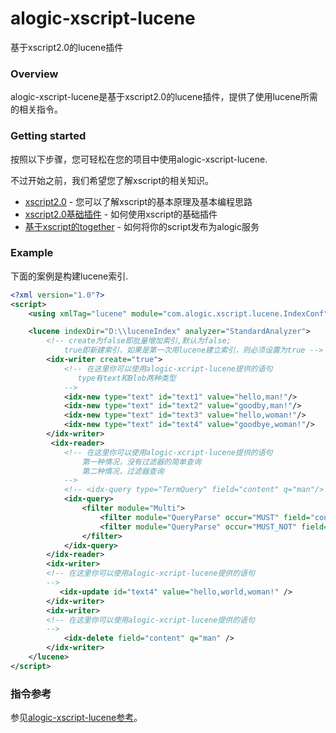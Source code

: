 # alogic-xscript-lucene
基于xscript2.0的lucene插件

### Overview

alogic-xscript-lucene是基于xscript2.0的lucene插件，提供了使用lucene所需的相关指令。

### Getting started

按照以下步骤，您可轻松在您的项目中使用alogic-xscript-lucene.

不过开始之前，我们希望您了解xscript的相关知识。

- [xscript2.0](https://github.com/yyduan/alogic/blob/master/alogic-doc/alogic-common/xscript2.md) - 您可以了解xscript的基本原理及基本编程思路
- [xscript2.0基础插件](https://github.com/yyduan/alogic/blob/master/alogic-doc/alogic-common/xscript2-plugins.md) - 如何使用xscript的基础插件
- [基于xscript的together](https://github.com/yyduan/alogic/blob/master/alogic-doc/alogic-common/xscript2-together.md) - 如何将你的script发布为alogic服务


### Example

下面的案例是构建lucene索引.

```xml
<?xml version="1.0"?>
<script>
    <using xmlTag="lucene" module="com.alogic.xscript.lucene.IndexConf"/>

    <lucene indexDir="D:\\luceneIndex" analyzer="StandardAnalyzer">
    	<!-- create为false即批量增加索引,默认为false;
    		true即新建索引，如果是第一次用lucene建立索引，则必须设置为true -->
    	<idx-writer create="true">
	        <!-- 在这里你可以使用alogic-xcript-lucene提供的语句
	           type有text和Blob两种类型
	        -->        
	        <idx-new type="text" id="text1" value="hello,man!"/>
	        <idx-new type="text" id="text2" value="goodby,man!"/>
	        <idx-new type="text" id="text3" value="hello,woman!"/>
	        <idx-new type="text" id="text4" value="goodbye,woman!"/>   
        </idx-writer>   
    	 <idx-reader>
	        <!-- 在这里你可以使用alogic-xcript-lucene提供的语句
	        	第一种情况，没有过滤器的简单查询
	        	第二种情况，过滤器查询
	        -->
       		<!-- <idx-query type="TermQuery" field="content" q="man"/> -->
        	<idx-query>
        		<filter module="Multi">
        			<filter module="QueryParse" occur="MUST" field="content" q="woman"/>
        			<filter module="QueryParse" occur="MUST_NOT" field="content" q="man"/>
        		</filter>
        	</idx-query>
        </idx-reader>
        <idx-writer>
        <!-- 在这里你可以使用alogic-xcript-lucene提供的语句
        -->
     	   <idx-update id="text4" value="hello,world,woman!" />
        </idx-writer>
        <idx-writer>
        <!-- 在这里你可以使用alogic-xcript-lucene提供的语句
        -->
       		<idx-delete field="content" q="man" />
        </idx-writer>
    </lucene>
</script>
```

### 指令参考

参见[alogic-xscript-lucene参考](src/docs/reference.md)。